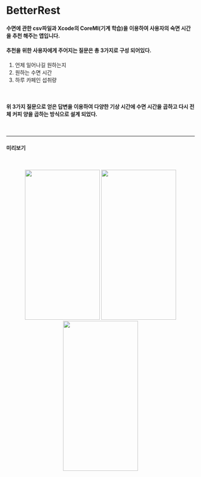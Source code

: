 # BetterRest
#### 수면에 관한 csv파일과 Xcode의 CoreMl(기계 학습)을 이용하여 사용자의 숙면 시간을 추천 해주는 앱입니다.
#### 추천을 위한 사용자에게 주어지는 질문은 총 3가지로 구성 되어있다.
1. 언제 일어나길 원하는지
2. 원하는 수면 시간
3. 하루 카페인 섭취량
<br/>

#### 위 3가지 질문으로 얻은 답변을 이용하여 다양한 기상 시간에 수면 시간을 곱하고 다시 전체 커피 양을 곱하는 방식으로 설계 되었다.
<br/>

------------
#### 미리보기   
<br/>

<p align="center">
<img src= "https://user-images.githubusercontent.com/75058050/188807569-6ceab085-bc17-408f-b9aa-7454d4da277e.png" width="200" height="400"/>
<img src= "https://user-images.githubusercontent.com/75058050/188808102-8de2e1a9-95b0-44bf-b64d-0fbe3b6c313d.png" width="200" height="400"/>
<img src= "https://user-images.githubusercontent.com/75058050/188809672-e533846e-2040-464d-b236-f2509711a212.png" width="200" height="400"/>
</p>
